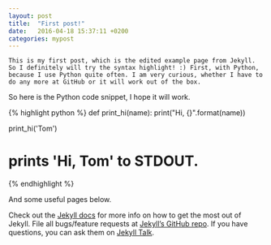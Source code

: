 ```yaml
---
layout: post
title:  "First post!"
date:   2016-04-18 15:37:11 +0200
categories: mypost
---
```

	This is my first post, which is the edited example page from Jekyll. So I definitely will try the syntax highlight! :) First, with Python, because I use Python quite often. I am very curious, whether I have to do any more at GitHub or it will work out of the box. 

So here is the Python code snippet, I hope it will work.

{% highlight python %}
def print_hi(name):
  print("Hi, {}".format(name))

print_hi('Tom')
# prints 'Hi, Tom' to STDOUT.
{% endhighlight %}

And some useful pages below.

Check out the [Jekyll docs][jekyll-docs] for more info on how to get the most out of Jekyll. File all bugs/feature requests at [Jekyll’s GitHub repo][jekyll-gh]. If you have questions, you can ask them on [Jekyll Talk][jekyll-talk].

[jekyll-docs]: http://jekyllrb.com/docs/home
[jekyll-gh]:   https://github.com/jekyll/jekyll
[jekyll-talk]: https://talk.jekyllrb.com/
